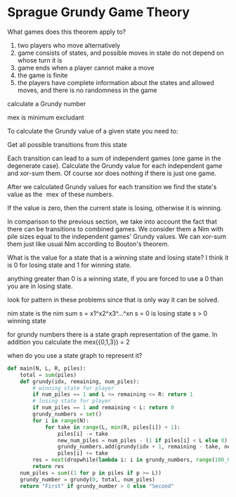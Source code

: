 # Sprague Grundy Game Theory

What games does this theorem apply to?
1. two players who move alternatively
1. game consists of states, and possible moves in state do not depend on whose turn it is
1. game ends when a player cannot make a move
1. the game is finite
1. the players have complete information about the states and allowed moves, and there is no randomness in the game


calculate a Grundy number



mex is minimum excludant


To calculate the Grundy value of a given state you need to:

Get all possible transitions from this state

Each transition can lead to a sum of independent games (one game in the degenerate case). Calculate the Grundy value for each independent game and xor-sum them. Of course xor does nothing if there is just one game.

After we calculated Grundy values for each transition we find the state's value as the  
$\text{mex}$  of these numbers.

If the value is zero, then the current state is losing, otherwise it is winning.

In comparison to the previous section, we take into account the fact that there can be transitions to combined games. We consider them a Nim with pile sizes equal to the independent games' Grundy values. We can xor-sum them just like usual Nim according to Bouton's theorem.


What is the value for a state that is a winning state and losing state?  I think it is 0 for losing state and 1 for winning state.

anything greater than 0 is a winning state, if you are forced to use a 0 than you are in losing state. 

look for pattern in these problems since that is only way it can be solved. 

nim state is the nim sum s = x1^x2^x3^...^xn
s = 0 is losing state
s > 0 winning state

for grundy numbers there is a state graph representation of the game. 
In addition you calculate the mex({0,1,3}) = 2

when do you use a state graph to represent it? 

```py
def main(N, L, R, piles):
    total = sum(piles)
    def grundy(idx, remaining, num_piles):
        # winning state for player
        if num_piles == 1 and L <= remaining <= R: return 1 
        # losing state for player
        if num_piles == 1 and remaining < L: return 0
        grundy_numbers = set()
        for i in range(N):
            for take in range(L, min(R, piles[i]) + 1):
                piles[i] -= take
                new_num_piles = num_piles - (1 if piles[i] < L else 0)
                grundy_numbers.add(grundy(idx + 1, remaining - take, new_num_piles))
                piles[i] += take
        res = next(dropwhile(lambda i: i in grundy_numbers, range(100_000)))
        return res
    num_piles = sum((1 for p in piles if p >= L))
    grundy_number = grundy(0, total, num_piles)
    return "First" if grundy_number > 0 else "Second"
```
